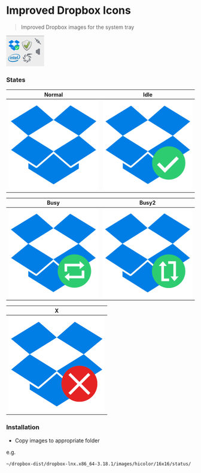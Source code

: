 # Improved Dropbox Icons

> Improved Dropbox images for the system tray

![preview](previews/preview-1.png)

### States

| Normal                                      | Idle                                       |
|:-------------------------------------------:|:-------------------------------------------:
|![normal](previews/dropboxstatus-logo.png)   | ![idle](previews/dropboxstatus-idle.png)   |

| Busy                                        | Busy2                                      |
|:-------------------------------------------:|:------------------------------------------:|
|![busy](previews/dropboxstatus-busy.png)     | ![busy2](previews/dropboxstatus-busy2.png) |

| X                                           |
|:-------------------------------------------:|
|![x](previews/dropboxstatus-x.png)           |


### Installation

* Copy images to appropriate folder

e.g.

```
~/dropbox-dist/dropbox-lnx.x86_64-3.18.1/images/hicolor/16x16/status/
```
